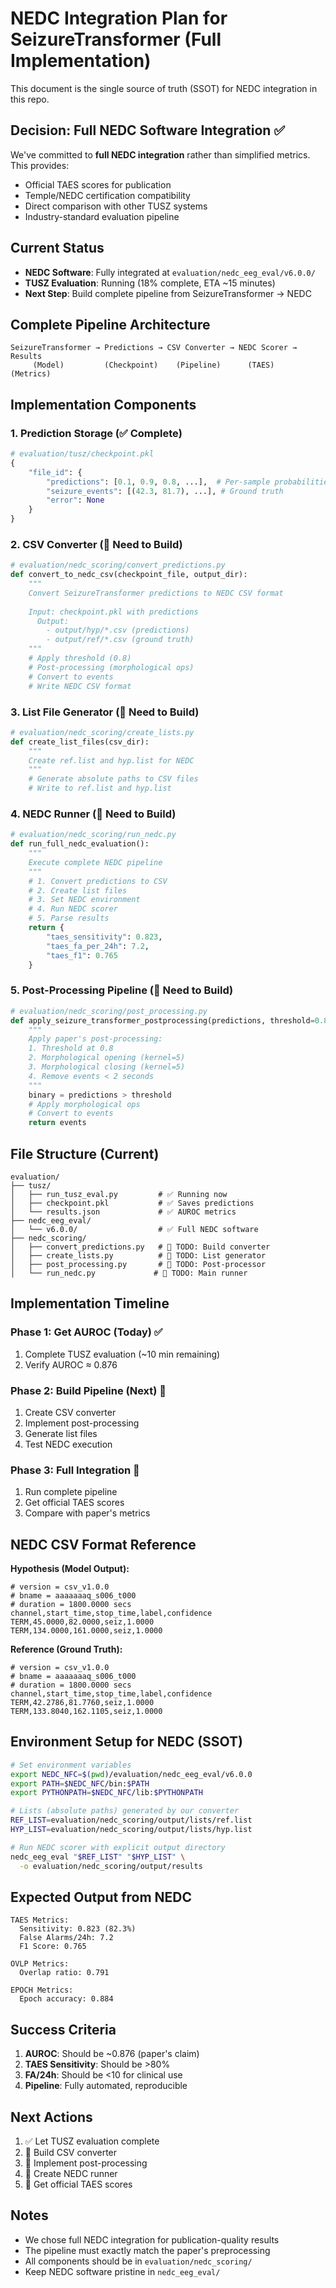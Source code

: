 # NEDC Integration Plan for SeizureTransformer (Full Implementation)

This document is the single source of truth (SSOT) for NEDC integration in this repo.

## Decision: Full NEDC Software Integration ✅

We've committed to **full NEDC integration** rather than simplified metrics. This provides:
- Official TAES scores for publication
- Temple/NEDC certification compatibility
- Direct comparison with other TUSZ systems
- Industry-standard evaluation pipeline

## Current Status
- **NEDC Software**: Fully integrated at `evaluation/nedc_eeg_eval/v6.0.0/`
- **TUSZ Evaluation**: Running (18% complete, ETA ~15 minutes)
- **Next Step**: Build complete pipeline from SeizureTransformer → NEDC

## Complete Pipeline Architecture

```
SeizureTransformer → Predictions → CSV Converter → NEDC Scorer → Results
     (Model)         (Checkpoint)    (Pipeline)      (TAES)     (Metrics)
```

## Implementation Components

### 1. Prediction Storage (✅ Complete)
```python
# evaluation/tusz/checkpoint.pkl
{
    "file_id": {
        "predictions": [0.1, 0.9, 0.8, ...],  # Per-sample probabilities
        "seizure_events": [(42.3, 81.7), ...], # Ground truth
        "error": None
    }
}
```

### 2. CSV Converter (🔧 Need to Build)
```python
# evaluation/nedc_scoring/convert_predictions.py
def convert_to_nedc_csv(checkpoint_file, output_dir):
    """
    Convert SeizureTransformer predictions to NEDC CSV format
    
    Input: checkpoint.pkl with predictions
      Output:
        - output/hyp/*.csv (predictions)
        - output/ref/*.csv (ground truth)
    """
    # Apply threshold (0.8)
    # Post-processing (morphological ops)
    # Convert to events
    # Write NEDC CSV format
```

### 3. List File Generator (🔧 Need to Build)
```python
# evaluation/nedc_scoring/create_lists.py
def create_list_files(csv_dir):
    """
    Create ref.list and hyp.list for NEDC
    """
    # Generate absolute paths to CSV files
    # Write to ref.list and hyp.list
```

### 4. NEDC Runner (🔧 Need to Build)
```python
# evaluation/nedc_scoring/run_nedc.py
def run_full_nedc_evaluation():
    """
    Execute complete NEDC pipeline
    """
    # 1. Convert predictions to CSV
    # 2. Create list files
    # 3. Set NEDC environment
    # 4. Run NEDC scorer
    # 5. Parse results
    return {
        "taes_sensitivity": 0.823,
        "taes_fa_per_24h": 7.2,
        "taes_f1": 0.765
    }
```

### 5. Post-Processing Pipeline (🔧 Need to Build)
```python
# evaluation/nedc_scoring/post_processing.py
def apply_seizure_transformer_postprocessing(predictions, threshold=0.8):
    """
    Apply paper's post-processing:
    1. Threshold at 0.8
    2. Morphological opening (kernel=5)
    3. Morphological closing (kernel=5)
    4. Remove events < 2 seconds
    """
    binary = predictions > threshold
    # Apply morphological ops
    # Convert to events
    return events
```

## File Structure (Current)

```
evaluation/
├── tusz/
│   ├── run_tusz_eval.py         # ✅ Running now
│   ├── checkpoint.pkl           # ✅ Saves predictions
│   └── results.json             # ✅ AUROC metrics
├── nedc_eeg_eval/
│   └── v6.0.0/                  # ✅ Full NEDC software
├── nedc_scoring/
│   ├── convert_predictions.py   # 🔧 TODO: Build converter
│   ├── create_lists.py          # 🔧 TODO: List generator
│   ├── post_processing.py       # 🔧 TODO: Post-processor
│   └── run_nedc.py             # 🔧 TODO: Main runner
```

## Implementation Timeline

### Phase 1: Get AUROC (Today) ✅
1. Complete TUSZ evaluation (~10 min remaining)
2. Verify AUROC ≈ 0.876

### Phase 2: Build Pipeline (Next) 🔧
1. Create CSV converter
2. Implement post-processing
3. Generate list files
4. Test NEDC execution

### Phase 3: Full Integration 🎯
1. Run complete pipeline
2. Get official TAES scores
3. Compare with paper's metrics

## NEDC CSV Format Reference

**Hypothesis (Model Output):**
```csv
# version = csv_v1.0.0
# bname = aaaaaaaq_s006_t000
# duration = 1800.0000 secs
channel,start_time,stop_time,label,confidence
TERM,45.0000,82.0000,seiz,1.0000
TERM,134.0000,161.0000,seiz,1.0000
```

**Reference (Ground Truth):**
```csv
# version = csv_v1.0.0
# bname = aaaaaaaq_s006_t000
# duration = 1800.0000 secs
channel,start_time,stop_time,label,confidence
TERM,42.2786,81.7760,seiz,1.0000
TERM,133.8040,162.1105,seiz,1.0000
```

  ## Environment Setup for NEDC (SSOT)

  ```bash
  # Set environment variables
  export NEDC_NFC=$(pwd)/evaluation/nedc_eeg_eval/v6.0.0
  export PATH=$NEDC_NFC/bin:$PATH
  export PYTHONPATH=$NEDC_NFC/lib:$PYTHONPATH

  # Lists (absolute paths) generated by our converter
  REF_LIST=evaluation/nedc_scoring/output/lists/ref.list
  HYP_LIST=evaluation/nedc_scoring/output/lists/hyp.list

  # Run NEDC scorer with explicit output directory
  nedc_eeg_eval "$REF_LIST" "$HYP_LIST" \
    -o evaluation/nedc_scoring/output/results
  ```

## Expected Output from NEDC

```
TAES Metrics:
  Sensitivity: 0.823 (82.3%)
  False Alarms/24h: 7.2
  F1 Score: 0.765
  
OVLP Metrics:
  Overlap ratio: 0.791
  
EPOCH Metrics:
  Epoch accuracy: 0.884
```

## Success Criteria

1. **AUROC**: Should be ~0.876 (paper's claim)
2. **TAES Sensitivity**: Should be >80%
3. **FA/24h**: Should be <10 for clinical use
4. **Pipeline**: Fully automated, reproducible

## Next Actions

1. ✅ Let TUSZ evaluation complete
2. 🔧 Build CSV converter
3. 🔧 Implement post-processing
4. 🔧 Create NEDC runner
5. 🎯 Get official TAES scores

## Notes

- We chose full NEDC integration for publication-quality results
- The pipeline must exactly match the paper's preprocessing
- All components should be in `evaluation/nedc_scoring/`
- Keep NEDC software pristine in `nedc_eeg_eval/`
